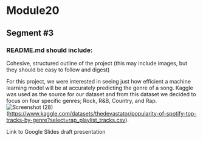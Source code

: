# Module20
## Segment #3
### README.md should include:
Cohesive, structured outline of the project (this may include images, but they should be easy to follow and digest)

For this project, we were interested in seeing just how efficient a machine learning model will be at accurately predicting the genre of a song. Kaggle was used as the source for our dataset and from this dataset we decided to focus on four specific genres; Rock, R&B, Country, and Rap.
![Screenshot (28)](https://user-images.githubusercontent.com/108035567/201807039-d9770018-fb32-46a5-ba2b-58d78ca5e175.png)
(https://www.kaggle.com/datasets/thedevastator/popularity-of-spotify-top-tracks-by-genre?select=rap_playlist_tracks.csv).

Link to Google Slides draft presentation
